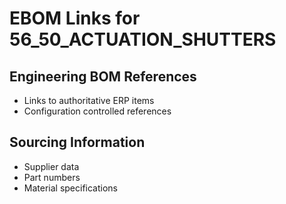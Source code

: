 # EBOM Links for 56_50_ACTUATION_SHUTTERS

## Engineering BOM References
- Links to authoritative ERP items
- Configuration controlled references

## Sourcing Information
- Supplier data
- Part numbers
- Material specifications
